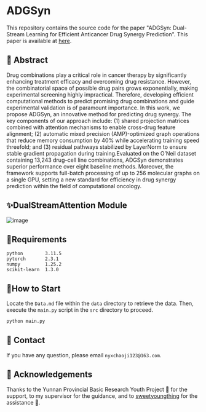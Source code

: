 # ADGSyn

This repository contains the source code for the paper "ADGSyn: Dual-Stream Learning for Efficient Anticancer Drug Synergy Prediction". This paper is available at [here](https://arxiv.org/abs/2505.19144).

## 🌟 Abstract
Drug combinations play a critical role in cancer therapy by significantly enhancing treatment efficacy and overcoming drug resistance. However, the combinatorial space of possible drug pairs grows exponentially, making experimental screening highly impractical. Therefore, developing efficient computational methods to predict promising drug combinations and guide experimental validation is of paramount importance. In this work, we propose ADGSyn, an innovative method for predicting drug synergy. The key components of our approach include: (1) shared projection matrices combined with attention mechanisms to enable cross-drug feature alignment; (2) automatic mixed precision (AMP)-optimized graph operations that reduce memory consumption by 40\% while accelerating training speed threefold; and (3) residual pathways stabilized by LayerNorm to ensure stable gradient propagation during training.Evaluated on the O’Neil dataset containing 13,243 drug–cell line combinations, ADGSyn demonstrates superior performance over eight baseline methods. Moreover, the framework supports full-batch processing of up to 256 molecular graphs on a single GPU, setting a new standard for efficiency in drug synergy prediction within the field of computational oncology.

## ✨DualStreamAttention Module

![image](https://github.com/user-attachments/assets/4092ea67-6252-4156-9a62-d77ee886603d)


## 🔧Requirements

```
python        3.11.5
pytorch       2.3.1
numpy         1.25.2
scikit-learn  1.3.0
```



## 🔨How to Start

Locate the `Data.md` file within the `data` directory to retrieve the data. Then, execute the `main.py` script in the `src` directory to proceed.

```bash
python main.py 
```
## 📧 Contact
If you have any question, please email `nyxchaoji123@163.com`.

## 🤗 Acknowledgements

Thanks to the Yunnan Provincial Basic Research Youth Project 🌟 for the support, to my supervisor for the guidance, and to [sweetyoungthing](https://github.com/sweetyoungthing) for the assistance 🙌.
